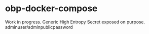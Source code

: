 # obp-docker-compose 

Work in progress. Generic High Entropy Secret exposed on purpose.
adminuser/adminpublicpassword
